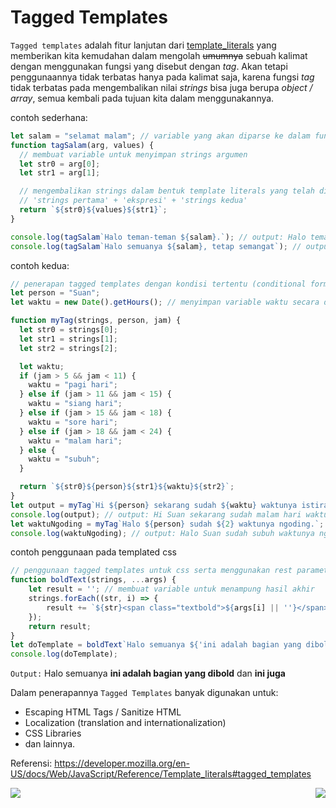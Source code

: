 # Tagged Templates

`Tagged templates` adalah fitur lanjutan dari [template_literals](https://github.com/bellshade/Javascript/tree/main/es6/004_template_literals) yang memberikan kita kemudahan dalam mengolah ~~umumnya~~ sebuah kalimat dengan menggunakan fungsi yang disebut dengan *tag*.
Akan tetapi penggunaannya tidak terbatas hanya pada kalimat saja, karena fungsi *tag* tidak terbatas pada mengembalikan nilai *strings* bisa juga berupa *object / array*, semua kembali pada tujuan kita dalam menggunakannya.

contoh sederhana:
```Javascript
let salam = "selamat malam"; // variable yang akan diparse ke dalam fungsi tag
function tagSalam(arg, values) {
  // membuat variable untuk menyimpan strings argumen
  let str0 = arg[0];
  let str1 = arg[1];

  // mengembalikan strings dalam bentuk template literals yang telah diformat
  // 'strings pertama' + 'ekspresi' + 'strings kedua'
  return `${str0}${values}${str1}`;
}

console.log(tagSalam`Halo teman-teman ${salam}.`); // output: Halo teman-teman selamat malam.
console.log(tagSalam`Halo semuanya ${salam}, tetap semangat`); // output: Halo semuanya selamat malam, tetap semangat!
```
contoh kedua:
```Javascript
// penerapan tagged templates dengan kondisi tertentu (conditional formatting)
let person = "Suan";
let waktu = new Date().getHours(); // menyimpan variable waktu secara dinamis dengan format 24h

function myTag(strings, person, jam) {
  let str0 = strings[0];
  let str1 = strings[1];
  let str2 = strings[2];

  let waktu;
  if (jam > 5 && jam < 11) {
    waktu = "pagi hari";
  } else if (jam > 11 && jam < 15) {
    waktu = "siang hari";
  } else if (jam > 15 && jam < 18) {
    waktu = "sore hari";
  } else if (jam > 18 && jam < 24) {
    waktu = "malam hari";
  } else {
    waktu = "subuh";
  }

  return `${str0}${person}${str1}${waktu}${str2}`;
}
let output = myTag`Hi ${person} sekarang sudah ${waktu} waktunya istirahat.`;
console.log(output); // output: Hi Suan sekarang sudah malam hari waktunya istirahat.
let waktuNgoding = myTag`Halo ${person} sudah ${2} waktunya ngoding.`;
console.log(waktuNgoding); // output: Halo Suan sudah subuh waktunya ngoding.
```
contoh penggunaan pada templated css
```Javascript
// penggunaan tagged templates untuk css serta menggunakan rest parameters
function boldText(strings, ...args) {
    let result = ''; // membuat variable untuk menampung hasil akhir
    strings.forEach((str, i) => {
        result += `${str}<span class="textbold">${args[i] || ''}</span>`;
    });
    return result;
}
let doTemplate = boldText`Halo semuanya ${'ini adalah bagian yang dibold'} dan ${'ini juga'}`;
console.log(doTemplate);
```
`Output:` Halo semuanya **ini adalah bagian yang dibold** dan **ini juga**

Dalam penerapannya `Tagged Templates` banyak digunakan untuk:
* Escaping HTML Tags / Sanitize HTML
* Localization (translation and internationalization)
* CSS Libraries
* dan lainnya.

Referensi: https://developer.mozilla.org/en-US/docs/Web/JavaScript/Reference/Template_literals#tagged_templates

[<img align="left" src="https://cdn.discordapp.com/attachments/696006258792333352/911046517970833428/Previous-prev.png" />](../004_template_literals)

[<img align="right" src="https://cdn.discordapp.com/attachments/696006258792333352/911046517756944414/Next-next.png" />](../006_destructing_assignment)